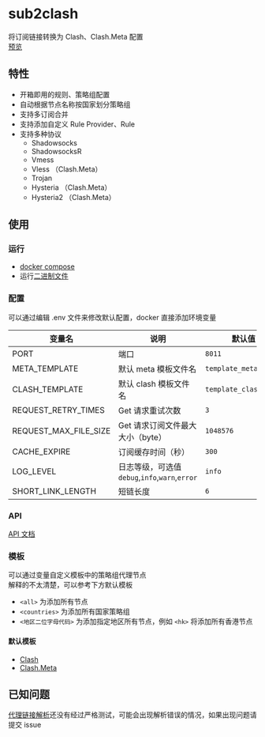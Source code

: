 # sub2clash

将订阅链接转换为 Clash、Clash.Meta 配置  
[预览](https://www.nite07.com/sub)

## 特性

-   开箱即用的规则、策略组配置
-   自动根据节点名称按国家划分策略组
-   支持多订阅合并
-   支持添加自定义 Rule Provider、Rule
-   支持多种协议
    -   Shadowsocks
    -   ShadowsocksR
    -   Vmess
    -   Vless （Clash.Meta）
    -   Trojan
    -   Hysteria （Clash.Meta）
    -   Hysteria2 （Clash.Meta）

## 使用

### 运行

-   [docker compose](./docker-compose.yml)
-   运行[二进制文件](https://github.com/nitezs/sub2clash/releases/latest)

### 配置

可以通过编辑 .env 文件来修改默认配置，docker 直接添加环境变量

| 变量名                | 说明                                           | 默认值                |
| --------------------- | ---------------------------------------------- | --------------------- |
| PORT                  | 端口                                           | `8011`                |
| META_TEMPLATE         | 默认 meta 模板文件名                           | `template_meta.yaml`  |
| CLASH_TEMPLATE        | 默认 clash 模板文件名                          | `template_clash.yaml` |
| REQUEST_RETRY_TIMES   | Get 请求重试次数                               | `3`                   |
| REQUEST_MAX_FILE_SIZE | Get 请求订阅文件最大大小（byte）               | `1048576`             |
| CACHE_EXPIRE          | 订阅缓存时间（秒）                             | `300`                 |
| LOG_LEVEL             | 日志等级，可选值 `debug`,`info`,`warn`,`error` | `info`                |
| SHORT_LINK_LENGTH     | 短链长度                                       | `6`                   |

### API

[API 文档](./API_README.md)

### 模板

可以通过变量自定义模板中的策略组代理节点  
解释的不太清楚，可以参考下方默认模板

-   `<all>` 为添加所有节点
-   `<countries>` 为添加所有国家策略组
-   `<地区二位字母代码>` 为添加指定地区所有节点，例如 `<hk>` 将添加所有香港节点

#### 默认模板

-   [Clash](./templates/template_clash.yaml)
-   [Clash.Meta](./templates/template_meta.yaml)

## 已知问题

[代理链接解析](./parser)还没有经过严格测试，可能会出现解析错误的情况，如果出现问题请提交 issue
